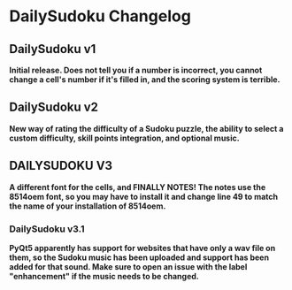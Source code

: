 # DailySudoku Changelog
## DailySudoku v1
**Initial release. Does not tell you if a number is incorrect, you cannot change a cell's number if it's filled in, and the scoring system is terrible.**

## DailySudoku v2
**New way of rating the difficulty of a Sudoku puzzle, the ability to select a custom difficulty, skill points integration, and optional music.**

## DAILYSUDOKU V3
**A different font for the cells, and FINALLY NOTES! The notes use the 8514oem font, so you may have to install it and change line 49 to match the name of your installation of 8514oem.**
### DailySudoku v3.1
**PyQt5 apparently has support for websites that have only a wav file on them, so the Sudoku music has been uploaded and support has been added for that sound. Make sure to open an issue with the label "enhancement" if the music needs to be changed.**
